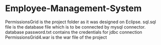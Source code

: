# Employee-Management-System
PermissionsGrid is the project folder as it was designed on Eclipse.
sql.sql file is the database file which is to be connected by mysql connector.
database password.txt contains the credentials for jdbc connection
PermissionsGrid4.war is the war file of the project
